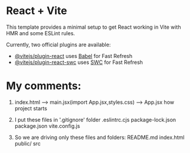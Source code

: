# React + Vite

This template provides a minimal setup to get React working in Vite with HMR and some ESLint rules.

Currently, two official plugins are available:

- [@vitejs/plugin-react](https://github.com/vitejs/vite-plugin-react/blob/main/packages/plugin-react/README.md) uses [Babel](https://babeljs.io/) for Fast Refresh
- [@vitejs/plugin-react-swc](https://github.com/vitejs/vite-plugin-react-swc) uses [SWC](https://swc.rs/) for Fast Refresh

# My comments:
1. index.html --> main.jsx(import App.jsx,styles.css) --> App.jsx  how project starts

2. I put these files in '.gitignore' folder 
    .eslintrc.cjs
    package-lock.json
    package.json
    vite.config.js

3. So we are driving only these files and folders:
	README.md
	index.html
	public/
    src